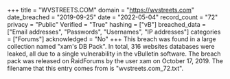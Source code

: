 +++
title = "WVSTREETS.COM"
domain = "https://wvstreets.com"
date_breached = "2019-09-25"
date = "2022-05-04"
record_count = "72"
privacy = "Public"
Verified = "True"
hashing = ["vB"]
breached_data = ["Email addresses", "Passwords", "Usernames", "IP addresses"]
categories = ["Forums"]
acknowledged = "No"
+++
This breach was found in a large collection named "xam's DB Pack". In total, 316 websites databases were leaked, all due to a single vulnerability in the vBulletin software. The breach pack was released on RaidForums by the user xam on October 17, 2019. The filename that this entry comes from is "wvstreets.com_72.txt".
